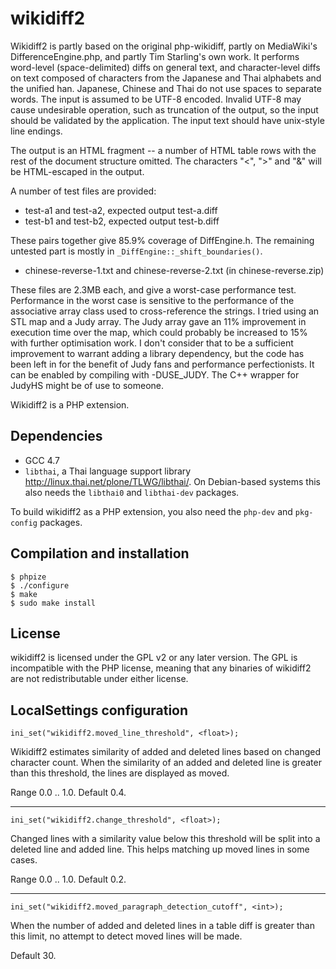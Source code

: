 # wikidiff2

Wikidiff2 is partly based on the original php-wikidiff, partly on MediaWiki's DifferenceEngine.php, and partly Tim Starling's own work. It performs word-level (space-delimited) diffs on general text, and character-level diffs on text composed of characters from the Japanese and Thai alphabets and the unified han. Japanese, Chinese and Thai do not use spaces to separate words. The input is assumed to be UTF-8 encoded. Invalid UTF-8 may cause undesirable operation, such as truncation of the output, so the input should be validated by the application. The input text should have unix-style line endings.

The output is an HTML fragment -- a number of HTML table rows with the rest of the document structure omitted. The characters "<", ">" and "&" will be HTML-escaped in the output.

A number of test files are provided:

* test-a1 and test-a2, expected output test-a.diff
* test-b1 and test-b2, expected output test-b.diff

These pairs together give 85.9% coverage of DiffEngine.h. The remaining untested part is mostly in `_DiffEngine::_shift_boundaries()`.

* chinese-reverse-1.txt and chinese-reverse-2.txt (in chinese-reverse.zip)

These files are 2.3MB each, and give a worst-case performance test. Performance in the worst case is sensitive to the performance of the associative array class used to cross-reference the strings. I tried using an STL map and a Judy array. The Judy array gave an 11% improvement in execution time over the map, which could probably be increased to 15% with further optimisation work. I don't consider that to be a sufficient improvement to warrant adding a library dependency, but the code has been left in for the benefit of Judy fans and performance perfectionists. It can be enabled by compiling with -DUSE_JUDY. The C++ wrapper for JudyHS might be of use to someone.

Wikidiff2 is a PHP extension.

## Dependencies

* GCC 4.7
* `libthai`, a Thai language support library <http://linux.thai.net/plone/TLWG/libthai/>. On Debian-based systems this also needs the `libthai0` and `libthai-dev` packages.

To build wikidiff2 as a PHP extension, you also need the `php-dev` and `pkg-config` packages.


## Compilation and installation

```
$ phpize
$ ./configure
$ make
$ sudo make install
```

## License
wikidiff2 is licensed under the GPL v2 or any later version. The GPL is incompatible
with the PHP license, meaning that any binaries of wikidiff2 are not redistributable
under either license.

## LocalSettings configuration

```
ini_set("wikidiff2.moved_line_threshold", <float>);
```

Wikidiff2 estimates similarity of added and deleted lines based on changed character count. When the similarity of an added and deleted line is greater than this threshold, the lines are displayed as moved.

Range 0.0 .. 1.0. Default 0.4.

-------

```
ini_set("wikidiff2.change_threshold", <float>);
```

Changed lines with a similarity value below this threshold will be split into a deleted line and added line. This helps matching up moved lines in some cases.

Range 0.0 .. 1.0. Default 0.2.

-------

```
ini_set("wikidiff2.moved_paragraph_detection_cutoff", <int>);
```

When the number of added and deleted lines in a table diff is greater than this limit, no attempt to detect moved lines will be made.

Default 30.
